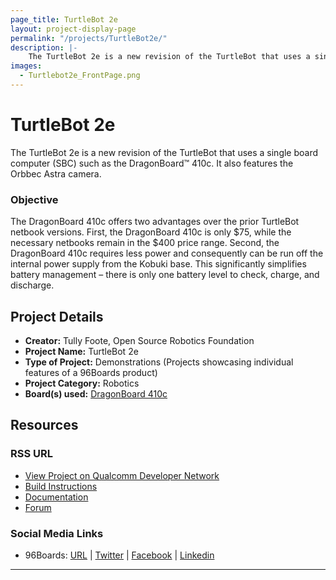 ```yaml
---
page_title: TurtleBot 2e
layout: project-display-page
permalink: "/projects/TurtleBot2e/"
description: |-
    The TurtleBot 2e is a new revision of the TurtleBot that uses a single board computer (SBC) such as the DragonBoard™ 410c. It also features the Orbbec Astra camera.
images:
  - Turtlebot2e_FrontPage.png
---
```

# TurtleBot 2e

The TurtleBot 2e is a new revision of the TurtleBot that uses a single board computer (SBC) such as the DragonBoard™ 410c. It also features the Orbbec Astra camera.

### Objective

The DragonBoard 410c offers two advantages over the prior TurtleBot netbook versions. First, the DragonBoard 410c is only $75, while the necessary netbooks remain in the $400 price range. Second, the DragonBoard 410c requires less power and consequently can be run off the internal power supply from the Kobuki base. This significantly simplifies battery management – there is only one battery level to check, charge, and discharge.

## Project Details

- **Creator:** Tully Foote, Open Source Robotics Foundation
- **Project Name:** TurtleBot 2e
- **Type of Project:** Demonstrations (Projects showcasing individual features of a 96Boards product)
- **Project Category:** Robotics
- **Board(s) used:** [DragonBoard 410c](http://www._96boards.org/product/dragonboard410c/)

## Resources

### RSS URL

- [View Project on Qualcomm Developer Network](https://developer.qualcomm.com/project/turtlebot-2e)
- [Build Instructions](https://github.com/turtlebot/turtlebot2e/releases/download/0.0.1/turtlebot2e.pdf)
- [Documentation](https://github.com/turtlebot/turtlebot2e)
- [Forum](http://discourse.ros.org/t/turtlebot2e/307)

### Social Media Links

- 96Boards: [URL](http://www._96boards.org/) &#124; [Twitter](https://twitter.com/96boards) &#124; [Facebook](https://www.facebook.com/96Boards) &#124; [Linkedin](https://www.linkedin.com/showcase/6637095/)

***
